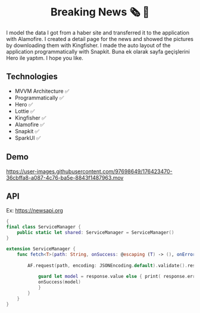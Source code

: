 <h1 align=center>Breaking News 🗞 📰 </h1> 

I model the data I got from a haber site and transferred it to the application with Alamofire. I created a detail page for the news and showed the pictures by downloading them with Kingfisher. I made the auto layout of the application programmatically with Snapkit. Buna ek olarak sayfa geçişlerini Hero ile yaptım. I hope you like.

## Technologies
+ MVVM Architecture ✅ 
+ Programmatically ✅
+ Hero ✅ 
+ Lottie ✅ 
+ Kingfisher ✅ 
+ Alamofire ✅
+ Snapkit ✅
+ SparkUI ✅

## Demo


https://user-images.githubusercontent.com/97698649/176423470-36cbffa8-a087-4c76-ba5e-8843f1487963.mov




## API

Ex: https://newsapi.org

```` swift
{
final class ServiceManager {
    public static let shared: ServiceManager = ServiceManager()
}

extension ServiceManager {
    func fetch<T>(path: String, onSuccess: @escaping (T) -> (), onError: (AFError) ->()) where T: Codable {
        
        AF.request(path, encoding: JSONEncoding.default).validate().responseDecodable(of: T.self) { response in
            
            guard let model = response.value else { print( response.error as Any ); return }
            onSuccess(model)
            }
        }
    }
}
````
